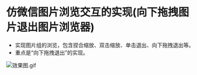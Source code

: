 # 仿微信图片浏览交互的实现(向下拖拽图片退出图片浏览器)

- 实现图片组的浏览，包含捏合缩放、双击缩放、单击退出、向下拖拽退出等。
- 重点是“向下拖拽退出”的实现。

![效果图.gif](http://upload-images.jianshu.io/upload_images/6162968-e1545e5c78ac8598.gif?imageMogr2/auto-orient/strip%7CimageView2/2/w/1240)
